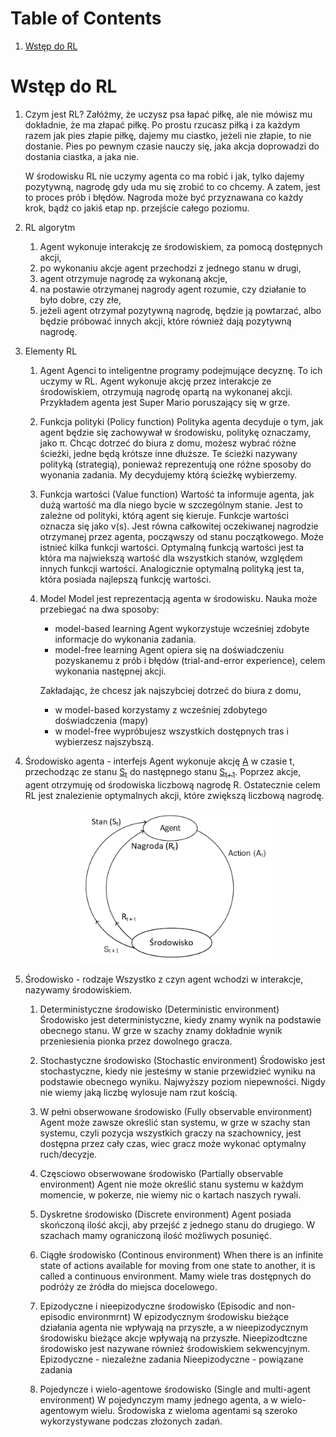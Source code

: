 
# Table of Contents

1.  [Wstęp do RL](#orgac5e69f)


<a id="orgac5e69f"></a>

# Wstęp do RL

1.  Czym jest RL?
    Załóżmy, że uczysz psa łapać piłkę, ale nie mówisz mu dokładnie, że ma złapać piłkę.
    Po prostu rzucasz piłką i za każdym razem jak pies złapie piłkę, dajemy mu ciastko, jeżeli nie złapie, to nie dostanie.
    Pies po pewnym czasie nauczy się, jaka akcja doprowadzi do dostania ciastka, a jaka nie.
    
    W środowisku RL nie uczymy agenta co ma robić i jak, tylko dajemy pozytywną, nagrodę gdy uda mu się zrobić to co chcemy.
    A zatem, jest to proces prób i błędów. Nagroda może być przyznawana co każdy krok, bądź co jakiś etap np. przejście całego poziomu.

2.  RL algorytm
    1.  Agent wykonuje interakcję ze środowiskiem, za pomocą dostępnych akcji,
    2.  po wykonaniu akcje agent przechodzi z jednego stanu w drugi,
    3.  agent otrzymuje nagrodę za wykonaną akcje,
    4.  na postawie otrzymanej nagrody agent rozumie, czy działanie to było dobre, czy złe,
    5.  jeżeli agent otrzymał pozytywną nagrodę, będzie ją powtarzać, albo będzie próbować innych akcji, które również dają pozytywną nagrodę.

3.  Elementy RL
    1.  Agent 
        Agenci to inteligentne programy podejmujące decyznę. To ich uczymy w RL.
        Agent wykonuje akcję przez interakcje ze środowiskiem, otrzymują nagrodę opartą na wykonanej akcji.
        Przykładem agenta jest Super Mario poruszający się w grze.
    
    2.  Funkcja polityki (Policy function)
        Polityka agenta decyduje o tym, jak agent będzie się zachowywał w środowisku, politykę oznaczamy, jako π.
        Chcąc dotrzeć do biura z domu, możesz wybrać różne ścieżki, jedne będą krótsze inne dłuższe. Te ścieżki nazywany polityką (strategią), 
        ponieważ reprezentują one różne sposoby do wyonania zadania. My decydujemy którą ścieżkę wybierzemy.
    
    3.  Funkcja wartości (Value function)
        Wartość ta informuje agenta, jak dużą wartość ma dla niego bycie w szczególnym stanie. Jest to zależne od polityki, którą agent się kieruje.
        Funkcje wartości oznacza się jako v(s).
        Jest równa całkowitej oczekiwanej nagrodzie otrzymanej przez agenta, począwszy od stanu początkowego.
        Może istnieć kilka funkcji wartości. 
        Optymalną funkcją wartości jest ta która ma najwiekszą wartość dla wszystkich stanów, względem innych funkcji wartości.
        Analogicznie optymalną polityką jest ta, która posiada najlepszą funkcję wartości.
    
    4.  Model
        Model jest reprezentacją agenta w środowisku. Nauka może przebiegać na dwa sposoby:
        
        -   model-based learning
            Agent wykorzystuje wcześniej zdobyte informacje do wykonania zadania.
        -   model-free  learning
            Agent opiera się na doświadczeniu pozyskanemu z prób i błędów (trial-and-error experience), celem wykonania następnej akcji.
        
        Zakładając, że chcesz jak najszybciej dotrzeć do biura z domu,
        
        -   w model-based korzystamy z wcześniej zdobytego doświadczenia (mapy)
        -   w model-free wypróbujesz wszystkich dostępnych tras i wybierzesz najszybszą.

4.  Środowisko agenta - interfejs
    Agent wykonuje akcję [A](<http://latex.codecogs.com/png.latex?%5Cpi>) w czasie t, 
    przechodząc ze stanu [S<sub>t</sub>](<http://latex.codecogs.com/png.latex?S_t>) do następnego stanu [S<sub>t+1</sub>](<http://latex.codecogs.com/png.latex?S_%7Bt&plus;1%7D>).
    Poprzez akcje, agent otrzymuję od środowiska liczbową nagrodę R. Ostatecznie celem RL jest znalezienie optymalnych akcji, które zwiększą liczbową nagrodę.
    
    <p align = 'center'>
    <img src = 'img/interface1.png' height = '246px'>
    </p>

5.  Środowisko - rodzaje
    Wszystko z czyn agent wchodzi w interakcje, nazywamy środowiskiem.
    1.  Deterministyczne środowisko (Deterministic environment)
        Środowisko jest deterministyczne, kiedy znamy wynik na podstawie obecnego stanu.
        W grze w szachy znamy dokładnie wynik przeniesienia pionka przez dowolnego gracza.
    
    2.  Stochastyczne środowisko (Stochastic environment)
        Środowisko jest stochastyczne, kiedy nie jesteśmy w stanie przewidzieć wyniku na podstawie obecnego wyniku.
        Najwyższy poziom niepewności. Nigdy nie wiemy jaką liczbę wylosuje nam rzut kością.
    
    3.  W pełni obserwowane środowisko (Fully observable environment)
        Agent może zawsze określić stan systemu, w grze w szachy stan systemu, czyli pozycja wszystkich graczy na szachownicy,
        jest dostępna przez cały czas, wiec gracz może wykonać optymalny ruch/decyzje.
    
    4.  Częsciowo obserwowane środowisko (Partially observable environment)
        Agent nie może określić stanu systemu w każdym momencie, w pokerze, 
        nie wiemy nic o kartach naszych rywali.
    
    5.  Dyskretne środowisko (Discrete environment)
        Agent posiada skończoną ilość akcji, aby przejść z jednego stanu do drugiego.
        W szachach mamy ograniczoną ilość możliwych posunięć.
    
    6.  Ciągłe środowisko (Continous environment)
        When there is an infinite state of actions available for moving from one state to another, 
        it is called a continuous environment.
        Mamy wiele tras dostępnych do podróży ze źródła do miejsca docelowego.
    
    7.  Epizodyczne i nieepizodyczne środowisko (Episodic and non-episodic environmrnt)
        W epizodycznym środowisku bieżące działania agenta nie wpływają na przyszłe,
        a w  nieepizodycznym środowisku bieżące akcje wpływają na przyszłe. 
        Nieepizodtczne środowisko jest nazywane również środowiskiem sekwencyjnym.
        Epizodyczne - niezależne zadania
        Nieepizodyczne - powiązane zadania
    
    8.  Pojedyncze i wielo-agentowe środowisko (Single and multi-agent environment)
        W pojedynczym mamy jednego agenta, a w wielo-agentowym wielu.
        Środowiska z wieloma agentami są szeroko wykorzystywane podczas złożonych zadań.

